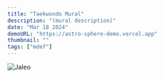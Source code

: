 ```yaml
---
title: "Taekwondo Mural"
description: "(mural description)"
date: "Mar 18 2024"
demoURL: "https://astro-sphere-demo.vercel.app"
thumbnail: ""
tags: ["mdef"]
---
```


![Jaleo](/astro-sphere.jpg)

